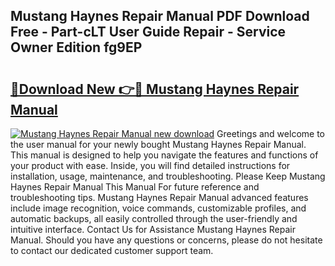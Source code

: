 ## Mustang Haynes Repair Manual PDF Download Free - Part-cLT User Guide Repair - Service Owner Edition fg9EP

# <h2><a href="http://bc57512.oget.top/?id=Mustang+Haynes+Repair+Manual">🔗Download New 👉🔴 Mustang Haynes Repair Manual</a></h2>

[![Mustang Haynes Repair Manual new download](https://i.imgur.com/5g1atiW.png)](http://bc57512.oget.top/?id=Mustang+Haynes+Repair+Manual)
Greetings and welcome to the user manual for your newly bought Mustang Haynes Repair Manual. This manual is designed to help you navigate the features and functions of your product with ease. Inside, you will find detailed instructions for installation, usage, maintenance, and troubleshooting. Please Keep Mustang Haynes Repair Manual This Manual For future reference and troubleshooting tips. Mustang Haynes Repair Manual advanced features include image recognition, voice commands, customizable profiles, and automatic backups, all easily controlled through the user-friendly and intuitive interface. Contact Us for Assistance Mustang Haynes Repair Manual. Should you have any questions or concerns, please do not hesitate to contact our dedicated customer support team.
